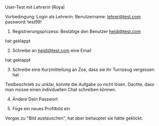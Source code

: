User-Test mit Lehrerin (Roya)


Vorbedingung: Login als Lehrerin: Benutzername: lehrer@test.com password: test99!


1) Registrierungsprozess: Bestätige den Benutzer heidi@test.com

hat geklappt

2) Schreibe an heidi@test.com eine Email

hat geklappt

3) Schreibe eine Kurzmitteilung an Zoe, dass sie ihr Turnzeug vergessen hat

Testbeschrieb zu unklar, konnte die Aufgabe so nicht lösen. Dachte, dass man müsse 
einen indivduellen Chat schreiben können.

4) Ändere Dein Passwort


5) Füge ein neues Profilbild ein

Vergas zu "Bild austauschen", hat aber behauptet sie hätte geklickt.
